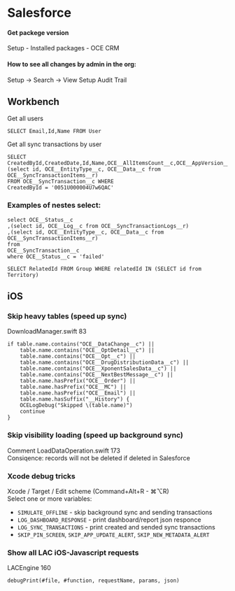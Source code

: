 # Salesforce

#### Get packege version

Setup - Installed packages - OCE CRM

#### How to see all changes by admin in the org:
Setup -> Search -> View Setup Audit Trail



## Workbench

Get all users
```
SELECT Email,Id,Name FROM User
```

Get all sync transactions by user
```
SELECT CreatedById,CreatedDate,Id,Name,OCE__AllItemsCount__c,OCE__AppVersion__c,OCE__DependentOfflineIds__c,OCE__LastRunDebug__c,OCE__LastRunLog__c,OCE__Status__c, 
(select id, OCE__EntityType__c, OCE__Data__c from OCE__SyncTransactionItems__r) 
FROM OCE__SyncTransaction__c WHERE
CreatedById = '0051U000004U7w6QAC'
```


### Examples of nestes select:
```
select OCE__Status__c
,(select id, OCE__Log__c from OCE__SyncTransactionLogs__r)
,(select id, OCE__EntityType__c, OCE__Data__c from OCE__SyncTransactionItems__r)
from
OCE__SyncTransaction__c
where OCE__Status__c = 'failed'
```
```
SELECT RelatedId FROM Group WHERE relatedId IN (SELECT id from Territory)
```


## iOS 

### Skip heavy tables (speed up sync)
DownloadManager.swift 83
```
if table.name.contains("OCE__DataChange__c") ||
    table.name.contains("OCE__OptDetail__c") ||
    table.name.contains("OCE__Opt__c") ||
    table.name.contains("OCE__DrugDistributionData__c") ||
    table.name.contains("OCE__XponentSalesData__c") ||
    table.name.contains("OCE__NextBestMessage__c") ||
    table.name.hasPrefix("OCE__Order") ||
    table.name.hasPrefix("OCE__MC") ||
    table.name.hasPrefix("OCE__Email") ||
    table.name.hasSuffix("__History") {
    OCELogDebug("Skipped \(table.name)")
    continue
}
```

### Skip visibility loading (speed up background sync)
Comment LoadDataOperation.swift 173  
Consiqence: records will not be deleted if deleted in Salesforce

### Xcode debug tricks
Xcode / Target / Edit scheme (Command+Alt+R - ⌘⌥R)  
Select one or more variables:
 - `SIMULATE_OFFLINE` - skip background sync and sending transactions  
 - `LOG_DASHBOARD_RESPONSE` - print dashboard/report json responce  
 - `LOG_SYNC_TRANSACTIONS` - print created and sended sync transactions   
 - `SKIP_PIN_SCREEN`, `SKIP_APP_UPDATE_ALERT`, `SKIP_NEW_METADATA_ALERT`  

### Show all LAC iOS-Javascript requests
LACEngine 160
```
debugPrint(#file, #function, requestName, params, json)
```
